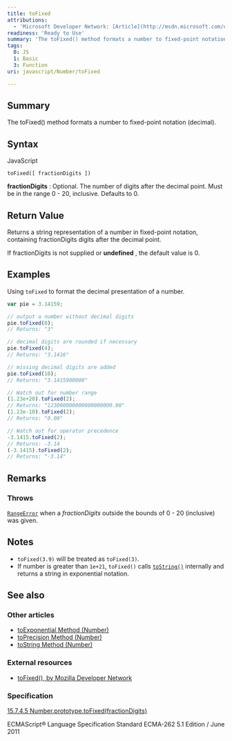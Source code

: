 ```yaml
---
title: toFixed
attributions:
  - 'Microsoft Developer Network: [Article](http://msdn.microsoft.com/en-us/library/ie/sstyff0z(v=vs.94).aspx)'
readiness: 'Ready to Use'
summary: 'The toFixed() method formats a number to fixed-point notation (decimal).'
tags:
  0: JS
  1: Basic
  3: Function
uri: javascript/Number/toFixed

---
```

## Summary

The toFixed() method formats a number to fixed-point notation (decimal).

## Syntax

<span class="language">JavaScript</span>

    toFixed([ fractionDigits ])

**fractionDigits**
:   Optional. The number of digits after the decimal point. Must be in the range 0 - 20, inclusive. Defaults to 0.

## Return Value

Returns a string representation of a number in fixed-point notation, containing fractionDigits digits after the decimal point.

If fractionDigits is not supplied or **undefined** , the default value is 0.

## Examples

Using `toFixed` to format the decimal presentation of a number.

``` js
var pie = 3.14159;

// output a number without decimal digits
pie.toFixed(0);
// Returns: "3"

// decimal digits are rounded if necessary
pie.toFixed(4);
// Returns: "3.1416"

// missing decimal digits are added
pie.toFixed(10);
// Returns: "3.1415900000"

// Watch out for number range
(1.23e+20).toFixed(2);
// Returns: "123000000000000000000.00"
(1.23e-10).toFixed(2);
// Returns: "0.00"

// Watch out for operator precedence
-3.1415.toFixed(2);
// Returns: -3.14
(-3.1415).toFixed(2);
// Returns: "-3.14"
```

## Remarks

### Throws

[`RangeError`](/javascript/Error) when a *fractionDigits* outside the bounds of 0 - 20 (inclusive) was given.

## Notes

-   `toFixed(3.9)` will be treated as `toFixed(3)`.
-   If number is greater than `1e+21`, `toFixed()` calls [`toString()`](/javascript/Number/toString) internally and returns a string in exponential notation.

## See also

### Other articles

-   [toExponential Method (Number)](/javascript/Number/toExponential)
-   [toPrecision Method (Number)](/javascript/Number/toPrecision)
-   [toString Method (Number)](/javascript/Number/toString)

### External resources

-   [toFixed(), by Mozilla Developer Network](https://developer.mozilla.org/en-US/docs/Web/JavaScript/Reference/Global_Objects/Number/toFixed)

### Specification

[15.7.4.5 Number.prototype.toFixed(fractionDigits)](http://www.ecma-international.org/ecma-262/5.1/#sec-15.7.4.5)

ECMAScript® Language Specification Standard ECMA-262 5.1 Edition / June 2011


